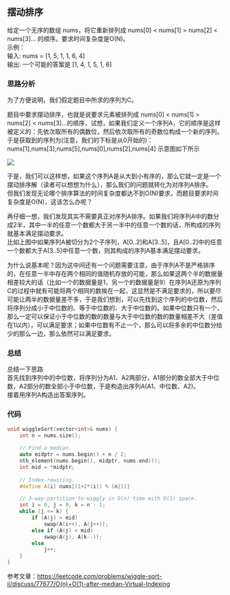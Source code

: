## 摆动排序

给定一个无序的数组 nums，将它重新排列成 nums[0] < nums[1] > nums[2] < nums[3]... 的顺序。要求时间复杂度是O(N)。  
示例：  
输入: nums = [1, 5, 1, 1, 6, 4]  
输出: 一个可能的答案是 [1, 4, 1, 5, 1, 6]

### 思路分析
为了方便说明，我们假定题目中所求的序列为C。

题目中要求摆动排序，也就是说要求元素被排列成 nums[0] < nums[1] > nums[2] < nums[3]...的顺序，试想，如果我们定义一个序列A，它的顺序是这样被定义的：先依次取所有的偶数位，然后依次取所有的奇数位构成一个新的序列。  
于是获取到的序列为(注意，我们的下标是从0开始的)：  
nums[1],nums[3],nums[5],nums[0],nums[2],nums[4]
示意图如下所示  

![](https://swapp-images.oss-cn-hangzhou.aliyuncs.com/user-head-img/20170713/01e790b817f265e3c701f18bad6b1550.png)


于是，我们可以这样想，如果这个序列A是从大到小有序的，那么它就一定是一个摆动排序解（读者可以想想为什么），那么我们的问题就转化为对序列A排序。  
但我们发现无论哪个排序算法的时间复杂度都达不到O(N)要求，而题目要求时间复杂度是O(N)，这该怎么办呢？

再仔细一想，我们发现其实不需要真正对序列A排序。如果我们将序列A中的数分成2半，其中一半的任意一个数都大于另一半中的任意一个数的话，所构成的序列就基本满足摆动要求。  
比如上图中如果序列A被切分为2个子序列，A[0..2]和A[3..5]，且A[0..2]中的任意一个数都大于A[3..5]中任意一个数，则其构成的序列A基本满足摆动要求。

为什么说基本呢？因为这中间还有一个问题需要注意，由于序列A不是严格排序的，在任意一半中存在两个相同的值随机存放的可能，那么如果这两个半的数据量相差较大的话（比如一个的数据量是1，另一个的数据量是9）在序列A还原为序列C的过程中就有可能将两个相同的数挨在一起，这显然是不满足要求的，所以要尽可能让两半的数据量差不多，于是我们想到，可以先找到这个序列的中位数，然后将序列分成小于中位数的、等于中位数的、大于中位数的。如果中位数只有一个，那么一定可以保证小于中位数的数的数量与大于中位数的数的数量相差不大（差值在1以内），可以满足要求；如果中位数有不止一个，那么可以将多余的中位数分给少的那么一边，那么依然可以满足要求。


### 总结
总结一下思路  
首先找到序列中的中位数，将序列分为A1、A2两部分，A1部分的数全部大于中位数，A2部分的数全部小于中位数，于是构造出序列A(A1、中位数、A2)。  
接着用序列A构造出答案序列。

### 代码
```cpp
void wiggleSort(vector<int>& nums) {
    int n = nums.size();
    
    // Find a median.
    auto midptr = nums.begin() + n / 2;
    nth_element(nums.begin(), midptr, nums.end());
    int mid = *midptr;
    
    // Index-rewiring.
    #define A(i) nums[(1+2*(i)) % (n|1)]

    // 3-way-partition-to-wiggly in O(n) time with O(1) space.  
    int i = 0, j = 0, k = n - 1;
    while (j <= k) {
        if (A(j) > mid)
            swap(A(i++), A(j++));
        else if (A(j) < mid)
            swap(A(j), A(k--));
        else
            j++;
    }
}
```

参考文章：https://leetcode.com/problems/wiggle-sort-ii/discuss/77677/O(n)+O(1)-after-median-Virtual-Indexing

